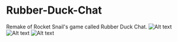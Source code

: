 # Rubber-Duck-Chat
Remake of Rocket Snail's game called Rubber Duck Chat.
![Alt text](http://i.imgur.com/1OJoiPm.gif)
![Alt text](http://i.imgur.com/ESHu17s.jpg)
![Alt text](http://i.imgur.com/Hvg6ubY.png)


